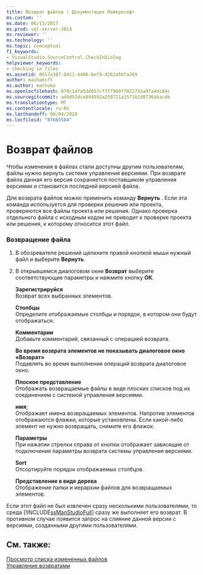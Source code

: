 ```yaml
---
title: Возврат файлов | Документация Майкрософт
ms.custom: ''
ms.date: 06/13/2017
ms.prod: sql-server-2014
ms.reviewer: ''
ms.technology: ''
ms.topic: conceptual
f1_keywords:
- VisualStudio.SourceControl.CheckInDialog
helpviewer_keywords:
- checking in files
ms.assetid: 0657a387-8411-4406-bef9-d262a5bfa269
author: mashamsft
ms.author: mathoma
ms.openlocfilehash: 070c1dfa5dd057cf777980f7022752a97a4dc84c
ms.sourcegitcommit: ad4d92dce894592a259721a1571b1d8736abacdb
ms.translationtype: MT
ms.contentlocale: ru-RU
ms.lasthandoff: 08/04/2020
ms.locfileid: "87665584"
---
```

# <a name="check-in-files"></a>Возврат файлов
  Чтобы изменения в файлах стали доступны другим пользователям, файлы нужно вернуть системе управления версиями. При возврате файла данная его версия сохраняется поставщиком управления версиями и становится последней версией файла.  
  
 Для возврата файлов можно применить команду **Вернуть** . Если эта команда используется для проверки решения или проекта, проверяются все файлы проекта или решения. Однако проверка отдельного файла с исходным кодом не приводит к проверке проекта или решения, к которому относится этот файл.  
  
### <a name="to-check-in-a-file"></a>Возвращение файла  
  
1.  В обозревателе решений щелкните правой кнопкой мыши нужный файл и выберите **Вернуть**.  
  
2.  В открывшемся диалоговом окне **Возврат** выберите соответствующие параметры и нажмите кнопку **ОК**.  
  
     **Зарегистрируйся**  
     Возврат всех выбранных элементов.  
  
     **Столбцы**  
     Определите отображаемые столбцы и порядок, в котором они будут отображаться.  
  
     **Комментарии**  
     Добавьте комментарий, связанный с операцией возврата.  
  
     **Во время возврата элементов не показывать диалоговое окно «Возврат»**  
     Подавлять во время выполнения операций возврата диалоговое окно.  
  
     **Плоское представление**  
     Отображать возвращаемые файлы в виде плоских списков под их соединением с системой управления версиями.  
  
     **имя**;  
     Отображает имена возвращаемых элементов. Напротив элементов отображаются флажки, которые установлены. Если какой-либо элемент не нужно возвращать, снимите его флажок.  
  
     **Параметры**  
     При нажатии стрелки справа от кнопки отображает зависящие от подключения параметры возврата системы управления версиями.  
  
     **Sort**  
     Отсортируйте порядок отображаемых столбцов.  
  
     **Представление в виде дерева**  
     Отображение папки и иерархии файлов для возвращаемых элементов.  
  
 Если этот файл не был извлечен сразу несколькими пользователями, то среда [!INCLUDE[ssManStudioFull](../includes/ssmanstudiofull-md.md)] сразу же выполняет его возврат. В противном случае появится запрос на слияние данной версии с версиями, созданными другими пользователями.  
  
## <a name="see-also"></a>См. также:  
 [Просмотр списка измененных файлов](../../2014/database-engine/view-a-list-of-modified-files.md)   
 [Управление возвратами](../../2014/database-engine/manage-checkins.md)  
  
  

